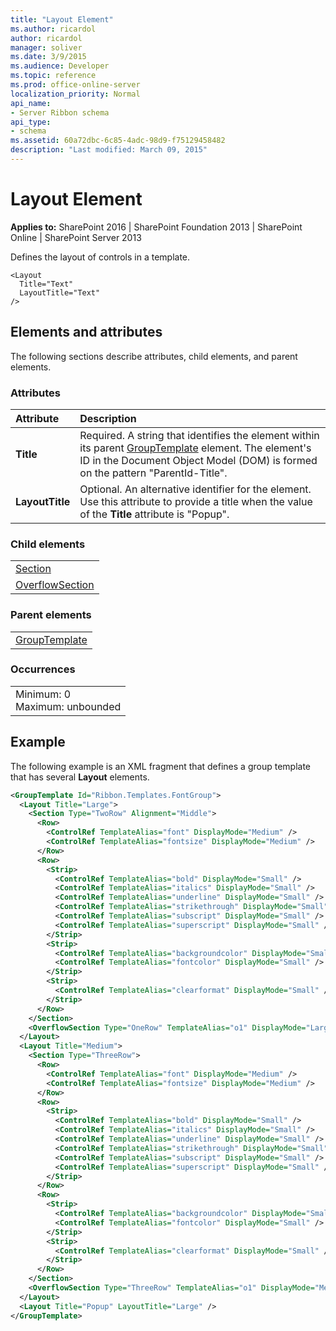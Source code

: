 ```yaml
---
title: "Layout Element"
ms.author: ricardol
author: ricardol
manager: soliver
ms.date: 3/9/2015
ms.audience: Developer
ms.topic: reference
ms.prod: office-online-server
localization_priority: Normal
api_name:
- Server Ribbon schema
api_type:
- schema
ms.assetid: 60a72dbc-6c85-4adc-98d9-f75129458482
description: "Last modified: March 09, 2015"
---
```


# Layout Element

 
  
 **Applies to:** SharePoint 2016 | SharePoint Foundation 2013 | SharePoint Online | SharePoint Server 2013
  
Defines the layout of controls in a template.
  
```
<Layout
  Title="Text"
  LayoutTitle="Text"
/>
```

## Elements and attributes

The following sections describe attributes, child elements, and parent elements.

### Attributes

|**Attribute**|**Description**|
|:-----|:-----|
|**Title** <br/> |Required. A string that identifies the element within its parent [GroupTemplate](grouptemplate-element.md) element. The element's ID in the Document Object Model (DOM) is formed on the pattern "ParentId-Title".  <br/> |
|**LayoutTitle** <br/> |Optional. An alternative identifier for the element. Use this attribute to provide a title when the value of the **Title** attribute is "Popup".  <br/> |
   
### Child elements

||
|:-----|
|[Section](section-element.md) <br/> |
|[OverflowSection](overflowsection-element.md) <br/> |
   
### Parent elements

||
|:-----|
|[GroupTemplate](grouptemplate-element.md)|
   
### Occurrences

||
|:-----|
|Minimum: 0  <br/> Maximum: unbounded  <br/> |
   
## Example

The following example is an XML fragment that defines a group template that has several **Layout** elements. 
  
```XML
<GroupTemplate Id="Ribbon.Templates.FontGroup">
  <Layout Title="Large">
    <Section Type="TwoRow" Alignment="Middle">
      <Row>
        <ControlRef TemplateAlias="font" DisplayMode="Medium" />
        <ControlRef TemplateAlias="fontsize" DisplayMode="Medium" />
      </Row>
      <Row>
        <Strip>
          <ControlRef TemplateAlias="bold" DisplayMode="Small" />
          <ControlRef TemplateAlias="italics" DisplayMode="Small" />
          <ControlRef TemplateAlias="underline" DisplayMode="Small" />
          <ControlRef TemplateAlias="strikethrough" DisplayMode="Small" />
          <ControlRef TemplateAlias="subscript" DisplayMode="Small" />
          <ControlRef TemplateAlias="superscript" DisplayMode="Small" />
        </Strip>
        <Strip>
          <ControlRef TemplateAlias="backgroundcolor" DisplayMode="Small" />
          <ControlRef TemplateAlias="fontcolor" DisplayMode="Small" />
        </Strip>
        <Strip>
          <ControlRef TemplateAlias="clearformat" DisplayMode="Small" />
        </Strip>
      </Row>
    </Section>
    <OverflowSection Type="OneRow" TemplateAlias="o1" DisplayMode="Large"/>
  </Layout>
  <Layout Title="Medium">
    <Section Type="ThreeRow">
      <Row>
        <ControlRef TemplateAlias="font" DisplayMode="Medium" />
        <ControlRef TemplateAlias="fontsize" DisplayMode="Medium" />
      </Row>
      <Row>
        <Strip>
          <ControlRef TemplateAlias="bold" DisplayMode="Small" />
          <ControlRef TemplateAlias="italics" DisplayMode="Small" />
          <ControlRef TemplateAlias="underline" DisplayMode="Small" />
          <ControlRef TemplateAlias="strikethrough" DisplayMode="Small" />
          <ControlRef TemplateAlias="subscript" DisplayMode="Small" />
          <ControlRef TemplateAlias="superscript" DisplayMode="Small" />
        </Strip>
      </Row>
      <Row>
        <Strip>
          <ControlRef TemplateAlias="backgroundcolor" DisplayMode="Small" />
          <ControlRef TemplateAlias="fontcolor" DisplayMode="Small" />
        </Strip>
        <Strip>
          <ControlRef TemplateAlias="clearformat" DisplayMode="Small" />
        </Strip>
      </Row>
    </Section>
    <OverflowSection Type="ThreeRow" TemplateAlias="o1" DisplayMode="Medium"/>
  </Layout>
  <Layout Title="Popup" LayoutTitle="Large" />
</GroupTemplate>
```


